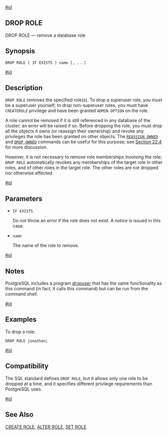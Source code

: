 [#id](#SQL-DROPROLE)

## DROP ROLE

DROP ROLE — remove a database role

## Synopsis

```
DROP ROLE [ IF EXISTS ] name [, ...]
```

[#id](#id-1.9.3.126.5)

## Description

`DROP ROLE` removes the specified role(s). To drop a superuser role, you must be a superuser yourself; to drop non-superuser roles, you must have `CREATEROLE` privilege and have been granted `ADMIN OPTION` on the role.

A role cannot be removed if it is still referenced in any database of the cluster; an error will be raised if so. Before dropping the role, you must drop all the objects it owns (or reassign their ownership) and revoke any privileges the role has been granted on other objects. The [`REASSIGN OWNED`](sql-reassign-owned) and [`DROP OWNED`](sql-drop-owned) commands can be useful for this purpose; see [Section 22.4](role-removal) for more discussion.

However, it is not necessary to remove role memberships involving the role; `DROP ROLE` automatically revokes any memberships of the target role in other roles, and of other roles in the target role. The other roles are not dropped nor otherwise affected.

[#id](#id-1.9.3.126.6)

## Parameters

- `IF EXISTS`

  Do not throw an error if the role does not exist. A notice is issued in this case.

- _`name`_

  The name of the role to remove.

[#id](#id-1.9.3.126.7)

## Notes

PostgreSQL includes a program [dropuser](app-dropuser) that has the same functionality as this command (in fact, it calls this command) but can be run from the command shell.

[#id](#id-1.9.3.126.8)

## Examples

To drop a role:

```
DROP ROLE jonathan;
```

[#id](#id-1.9.3.126.9)

## Compatibility

The SQL standard defines `DROP ROLE`, but it allows only one role to be dropped at a time, and it specifies different privilege requirements than PostgreSQL uses.

[#id](#id-1.9.3.126.10)

## See Also

[CREATE ROLE](sql-createrole), [ALTER ROLE](sql-alterrole), [SET ROLE](sql-set-role)
